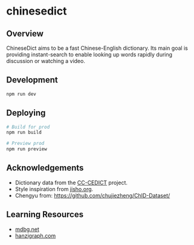 # chinesedict

## Overview

ChineseDict aims to be a fast Chinese-English dictionary. Its main goal is
providing instant-search to enable looking up words rapidly during discussion
or watching a video.

## Development

```bash
npm run dev
```

## Deploying

```bash
# Build for prod
npm run build

# Preview prod
npm run preview
```

## Acknowledgements

- Dictionary data from the [CC-CEDICT](https://cc-cedict.org/) project.
- Style inspiration from [jisho.org](https://jisho.org).
- Chengyu from: https://github.com/chujiezheng/ChID-Dataset/

## Learning Resources

- [mdbg.net](https://www.mdbg.net/)
- [hanzigraph.com](https://hanzigraph.com/)
